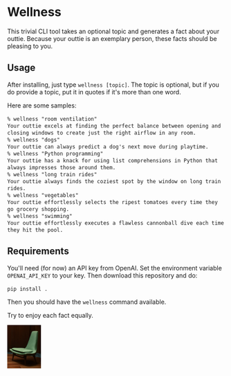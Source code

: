 # Wellness

This trivial CLI tool takes an optional topic and generates a fact about your outtie. Because your outtie is an exemplary person, these facts should be pleasing to you.

## Usage

After installing, just type `wellness [topic]`. The topic is optional, but if you do provide a topic, put it in quotes if it's more than one word.

Here are some samples:

```
% wellness "room ventilation"
Your outtie excels at finding the perfect balance between opening and closing windows to create just the right airflow in any room.
% wellness "dogs"
Your outtie can always predict a dog's next move during playtime.
% wellness "Python programming"
Your outtie has a knack for using list comprehensions in Python that always impresses those around them.
% wellness "long train rides"  
Your outtie always finds the coziest spot by the window on long train rides.
% wellness "vegetables"      
Your outtie effortlessly selects the ripest tomatoes every time they go grocery shopping.
% wellness "swimming"
Your outtie effortlessly executes a flawless cannonball dive each time they hit the pool.
```

## Requirements

You'll need (for now) an API key from OpenAI. Set the environment variable `OPENAI_API_KEY` to your key. Then download this repository and do:

```
pip install .
```

Then you should have the `wellness` command available.

Try to enjoy each fact equally.


<img src="chair.jpg" alt="wellness" style="height: 100px;"/>